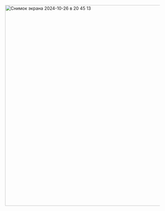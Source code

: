 <img width="653" alt="Снимок экрана 2024-10-26 в 20 45 13" src="https://github.com/user-attachments/assets/c9696c53-b8a8-44f6-ab53-da5630c5f220">
